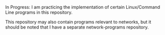In Progress: I am practicing the implementation of certain Linux/Command Line
programs in this repository.

This repository may also contain programs relevant to networks,
but it should be noted that I have a separate network-programs
repository.
